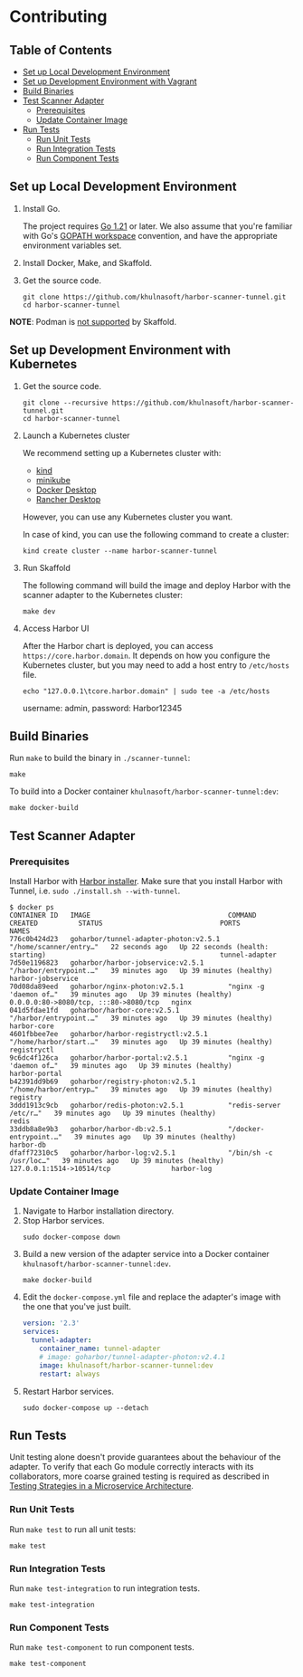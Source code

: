 # Contributing

## Table of Contents

* [Set up Local Development Environment](#set-up-local-development-environment)
* [Set up Development Environment with Vagrant](#setup-development-environment-with-vagrant)
* [Build Binaries](#build-binaries)
* [Test Scanner Adapter](#test-scanner-adapter)
  * [Prerequisites](#prerequisites)
  * [Update Container Image](#update-container-image)
* [Run Tests](#run-tests)
  * [Run Unit Tests](#run-unit-tests)
  * [Run Integration Tests](#run-integration-tests)
  * [Run Component Tests](#run-component-tests)

## Set up Local Development Environment

1. Install Go.

   The project requires [Go 1.21][go-download] or later. We also assume that you're familiar with
   Go's [GOPATH workspace][go-code] convention, and have the appropriate environment variables set.
2. Install Docker, Make, and Skaffold.
3. Get the source code.
   ```
   git clone https://github.com/khulnasoft/harbor-scanner-tunnel.git
   cd harbor-scanner-tunnel
   ```
   
**NOTE**: Podman is [not supported](https://github.com/GoogleContainerTools/skaffold/issues/8430) by Skaffold.

## Set up Development Environment with Kubernetes

1. Get the source code.
   ```
   git clone --recursive https://github.com/khulnasoft/harbor-scanner-tunnel.git
   cd harbor-scanner-tunnel
   ```
2. Launch a Kubernetes cluster
   
   We recommend setting up a Kubernetes cluster with:

   - [kind](https://kind.sigs.k8s.io/docs/user/quick-start/)
   - [minikube](https://minikube.sigs.k8s.io/docs/start/)
   - [Docker Desktop](https://docs.docker.com/desktop/)
   - [Rancher Desktop](https://docs.rancherdesktop.io/ui/preferences/kubernetes/)
    
   However, you can use any Kubernetes cluster you want.

   In case of kind, you can use the following command to create a cluster:
   ```
   kind create cluster --name harbor-scanner-tunnel
   ```

3. Run Skaffold
 
   The following command will build the image and deploy Harbor with the scanner adapter to the Kubernetes cluster:
   ```
   make dev
   ```

4. Access Harbor UI

   After the Harbor chart is deployed, you can access `https://core.harbor.domain`.
   It depends on how you configure the Kubernetes cluster, but you may need to add a host entry to `/etc/hosts` file.
 
   ```
   echo "127.0.0.1\tcore.harbor.domain" | sudo tee -a /etc/hosts
   ```
   
   username: admin, password: Harbor12345

## Build Binaries

Run `make` to build the binary in `./scanner-tunnel`:

```
make
```

To build into a Docker container `khulnasoft/harbor-scanner-tunnel:dev`:

```
make docker-build
```

## Test Scanner Adapter

### Prerequisites

Install Harbor with [Harbor installer](https://goharbor.io/docs/2.4.0/install-config/download-installer/).
Make sure that you install Harbor with Tunnel, i.e. `sudo ./install.sh --with-tunnel`.

```console
$ docker ps
CONTAINER ID   IMAGE                                  COMMAND                  CREATED          STATUS                             PORTS                                   NAMES
776c0b424d23   goharbor/tunnel-adapter-photon:v2.5.1   "/home/scanner/entry…"   22 seconds ago   Up 22 seconds (health: starting)                                           tunnel-adapter
7d50e1196823   goharbor/harbor-jobservice:v2.5.1      "/harbor/entrypoint.…"   39 minutes ago   Up 39 minutes (healthy)                                                    harbor-jobservice
70d08da89eed   goharbor/nginx-photon:v2.5.1           "nginx -g 'daemon of…"   39 minutes ago   Up 39 minutes (healthy)            0.0.0.0:80->8080/tcp, :::80->8080/tcp   nginx
041d5fdae1fd   goharbor/harbor-core:v2.5.1            "/harbor/entrypoint.…"   39 minutes ago   Up 39 minutes (healthy)                                                    harbor-core
4601fbbee7ee   goharbor/harbor-registryctl:v2.5.1     "/home/harbor/start.…"   39 minutes ago   Up 39 minutes (healthy)                                                    registryctl
9c6dc4f126ca   goharbor/harbor-portal:v2.5.1          "nginx -g 'daemon of…"   39 minutes ago   Up 39 minutes (healthy)                                                    harbor-portal
b42391dd9b69   goharbor/registry-photon:v2.5.1        "/home/harbor/entryp…"   39 minutes ago   Up 39 minutes (healthy)                                                    registry
3ddd1913c9cb   goharbor/redis-photon:v2.5.1           "redis-server /etc/r…"   39 minutes ago   Up 39 minutes (healthy)                                                    redis
33ddb8a8e9b3   goharbor/harbor-db:v2.5.1              "/docker-entrypoint.…"   39 minutes ago   Up 39 minutes (healthy)                                                    harbor-db
dfaff72310c5   goharbor/harbor-log:v2.5.1             "/bin/sh -c /usr/loc…"   39 minutes ago   Up 39 minutes (healthy)            127.0.0.1:1514->10514/tcp               harbor-log
```

### Update Container Image

1. Navigate to Harbor installation directory.
2. Stop Harbor services.
   ```
   sudo docker-compose down
   ```
3. Build a new version of the adapter service into a Docker container `khulnasoft/harbor-scanner-tunnel:dev`.
   ```
   make docker-build
   ```
4. Edit the `docker-compose.yml` file and replace the adapter's image with the one that you've just built.
   ```yaml
   version: '2.3'
   services:
     tunnel-adapter:
       container_name: tunnel-adapter
       # image: goharbor/tunnel-adapter-photon:v2.4.1
       image: khulnasoft/harbor-scanner-tunnel:dev
       restart: always
   ```
5. Restart Harbor services.
   ```
   sudo docker-compose up --detach
   ```

## Run Tests

Unit testing alone doesn't provide guarantees about the behaviour of the adapter. To verify that each Go module
correctly interacts with its collaborators, more coarse grained testing is required as described in
[Testing Strategies in a Microservice Architecture][fowler-testing-strategies].

### Run Unit Tests

Run `make test` to run all unit tests:

```
make test
```

### Run Integration Tests

Run `make test-integration` to run integration tests.

```
make test-integration
```

### Run Component Tests

Run `make test-component` to run component tests.

```
make test-component
```

[go-download]: https://golang.org/dl/
[go-code]: https://golang.org/doc/code.html
[fowler-testing-strategies]: https://www.martinfowler.com/articles/microservice-testing/
